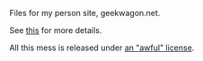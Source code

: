 Files for my person site, geekwagon.net.

See [this][1] for more details.

All this mess is released under [an "awful" license][2].

[1]: http://geekwagon.net/#page/About
[2]: http://geekwagon.net/ufl/ufl_version_2.0.txt

